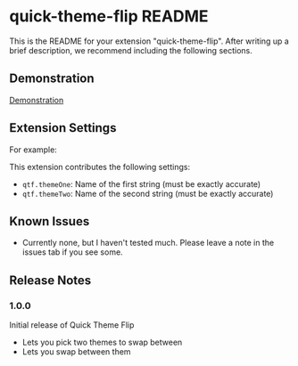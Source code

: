 # quick-theme-flip README

This is the README for your extension "quick-theme-flip". After writing up a brief description, we recommend including the following sections.

## Demonstration

[Demonstration](http://i.imgur.com/bUfVXqh.gif)

## Extension Settings

For example:

This extension contributes the following settings:

* `qtf.themeOne`: Name of the first string (must be exactly accurate)
* `qtf.themeTwo`: Name of the second string (must be exactly accurate)

## Known Issues

* Currently none, but I haven't tested much. Please leave a note in the issues tab if you see some.
## Release Notes

### 1.0.0

Initial release of Quick Theme Flip

* Lets you pick two themes to swap between
* Lets you swap between them

